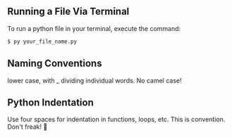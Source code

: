 ## Running a File Via Terminal

To run a python file in your terminal, execute the command:

```bash
$ py your_file_name.py
```

## Naming Conventions

lower case, with _ dividing individual words. No camel case!

## Python Indentation

Use four spaces for indentation in functions, loops, etc. This is convention. Don't freak! 💫